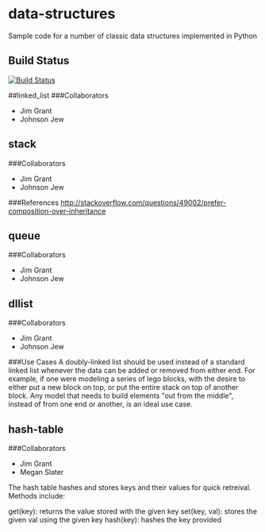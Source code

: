 # data-structures
Sample code for a number of classic data structures implemented in Python

## Build Status
[![Build Status](https://travis-ci.org/MigrantJ/data-structures.svg?branch=wgraph)](https://travis-ci.org/MigrantJ/data-structures) 

##linked_list
###Collaborators
- Jim Grant
- Johnson Jew


## stack
###Collaborators
- Jim Grant
- Johnson Jew

###References
http://stackoverflow.com/questions/49002/prefer-composition-over-inheritance


## queue
###Collaborators
- Jim Grant
- Johnson Jew


## dllist
###Collaborators
- Jim Grant
- Johnson Jew

###Use Cases
A doubly-linked list should be used instead of a standard linked list whenever
the data can be added or removed from either end. For example, if one were
modeling a series of lego blocks, with the desire to either put a new block on
top, or put the entire stack on top of another block. Any model that needs to
build elements "out from the middle", instead of from one end or another, is
an ideal use case.

## hash-table
###Collaborators
- Jim Grant
- Megan Slater

The hash table hashes and stores keys and their values for quick retreival.
Methods include:

get(key): returns the value stored with the given key
set(key, val): stores the given val using the given key
hash(key): hashes the key provided
